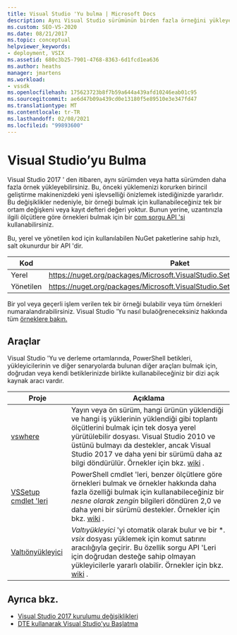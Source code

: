 ```yaml
---
title: Visual Studio 'Yu bulma | Microsoft Docs
description: Aynı Visual Studio sürümünün birden fazla örneğini yükleyebilirsiniz. İstediğiniz örneği bulmak için bir COM sorgu API 'sini nasıl kullanacağınızı öğrenin.
ms.custom: SEO-VS-2020
ms.date: 08/21/2017
ms.topic: conceptual
helpviewer_keywords:
- deployment, VSIX
ms.assetid: 680c3b25-7901-4768-8363-6d1fcd1ea636
ms.author: heaths
manager: jmartens
ms.workload:
- vssdk
ms.openlocfilehash: 175623723b8f7b59a644a439afd10246eab01c95
ms.sourcegitcommit: ae6d47b09a439cd0e13180f5e89510e3e347fd47
ms.translationtype: MT
ms.contentlocale: tr-TR
ms.lasthandoff: 02/08/2021
ms.locfileid: "99893600"
---
```

# <a name="locate-visual-studio"></a>Visual Studio’yu Bulma

Visual Studio 2017 ' den itibaren, aynı sürümden veya hatta sürümden daha fazla örnek yükleyebilirsiniz. Bu, önceki yüklemenizi korurken birincil geliştirme makinenizdeki yeni işlevselliği önizlemek istediğinizde yararlıdır. Bu değişiklikler nedeniyle, bir örneği bulmak için kullanabileceğiniz tek bir ortam değişkeni veya kayıt defteri değeri yoktur. Bunun yerine, uzantınızla ilgili ölçütlere göre örnekleri bulmak için bir [com sorgu API 'si](/dotnet/api/microsoft.visualstudio.setup.configuration) kullanabilirsiniz.

Bu, yerel ve yönetilen kod için kullanılabilen NuGet paketlerine sahip hızlı, salt okunurdur bir API 'dir.

| Kod | Paket |
| ---- | --- |
| Yerel | https://nuget.org/packages/Microsoft.VisualStudio.Setup.Configuration.Native |
| Yönetilen | https://nuget.org/packages/Microsoft.VisualStudio.Setup.Configuration.Interop |

Bir yol veya geçerli işlem verilen tek bir örneği bulabilir veya tüm örnekleri numaralandırabilirsiniz. Visual Studio 'Yu nasıl bulaöğreneceksiniz hakkında tüm [örneklere bakın.](https://github.com/Microsoft/vs-setup-samples)

## <a name="tools"></a>Araçlar

Visual Studio 'Yu ve derleme ortamlarında, PowerShell betikleri, yükleyicilerinin ve diğer senaryolarda bulunan diğer araçları bulmak için, doğrudan veya kendi betiklerinizde birlikte kullanabileceğiniz bir dizi açık kaynak aracı vardır.

| Proje | Açıklama |
| ------- | ----------- |
| [vswhere](https://github.com/Microsoft/vswhere) | Yayın veya ön sürüm, hangi ürünün yüklendiği ve hangi iş yüklerinin yüklendiği gibi toplantı ölçütlerini bulmak için tek dosya yerel yürütülebilir dosyası. Visual Studio 2010 ve üstünü bulmayı da destekler, ancak Visual Studio 2017 ve daha yeni bir sürümü daha az bilgi döndürülür. Örnekler için bkz. [wiki](https://github.com/Microsoft/vswhere/wiki) . |
| [VSSetup cmdlet 'leri](https://github.com/Microsoft/vssetup.powershell) | PowerShell cmdlet 'leri, benzer ölçütlere göre örnekleri bulmak ve örnekler hakkında daha fazla özelliği bulmak için kullanabileceğiniz bir _nesne olarak zengin_ bilgileri döndüren 2,0 ve daha yeni bir sürümü destekler. Örnekler için bkz. [wiki](https://github.com/Microsoft/vssetup.powershell/wiki) . |
| [Valtıönyükleyici](https://github.com/Microsoft/vsixbootstrapper) | _Valtıyükleyici_ 'yi otomatik olarak bulur ve bir **. vsix* dosyası yüklemek için komut satırını aracılığıyla geçirir. Bu özellik sorgu API 'Leri için doğrudan desteğe sahip olmayan yükleyicilerle yararlı olabilir. Örnekler için bkz. [wiki](https://github.com/Microsoft/vsixbootstrapper/wiki) . |

## <a name="see-also"></a>Ayrıca bkz.

* [Visual Studio 2017 kurulumu değişiklikleri](https://devblogs.microsoft.com/setup/changes-to-visual-studio-15-setup/)
* [DTE kullanarak Visual Studio’yu Başlatma](launch-visual-studio-dte.md)